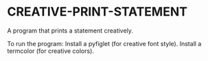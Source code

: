 # CREATIVE-PRINT-STATEMENT
A program that prints a statement creatively.

To run the program:
     Install a pyfiglet (for creative font style).
     Install a termcolor (for creative colors).
